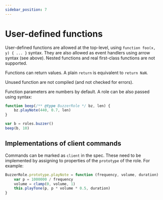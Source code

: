 ```yaml
---
sidebar_position: 7
---
```


# User-defined functions

User-defined functions are allowed at the top-level, using `function foo(x, y) { ... }` syntax.
They are also allowed as event handlers using arrow syntax (see above).
Nested functions and real first-class functions are not supported.

Functions can return values.
A plain `return` is equivalent to `return NaN`.

Unused function are not compiled (and not checked for errors).

Function parameters are numbers by default.
A role can be also passed using syntax:

```js
function beep(/** @type BuzzerRole */ bz, len) {
    bz.playNote(440, 0.7, len)
}

var b = roles.buzzer()
beep(b, 10)
```

## Implementations of client commands

Commands can be marked as `client` in the spec.
These need to be implemented by assigning to properties of the `prototype` of the role.
For example:

```js
BuzzerRole.prototype.playNote = function (frequency, volume, duration) {
    var p = 1000000 / frequency
    volume = clamp(0, volume, 1)
    this.playTone(p, p * volume * 0.5, duration)
}
```